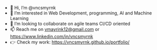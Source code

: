 - 👋 Hi, I’m @vncsmyrnk
- 👀 I’m interested in Web Development, programming, AI and Machine Learning
- 💞️ I’m looking to collaborate on agile teams CI/CD oriented
- 📫 Reach me on vmayrink12@gmail.com or https://www.linkedin.com/in/vncsmyrnk
- 👉 Check my work: https://vncsmyrnk.github.io/portfolio/

<!---
vncsmyrnk/vncsmyrnk is a ✨ special ✨ repository because its `README.md` (this file) appears on your GitHub profile.
You can click the Preview link to take a look at your changes.
--->
